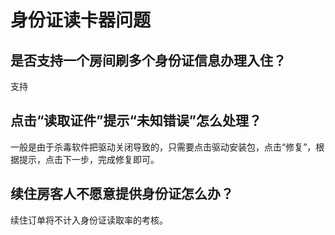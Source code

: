 # 身份证读卡器问题

## 是否支持一个房间刷多个身份证信息办理入住？

支持

## 点击“读取证件”提示“未知错误”怎么处理？

一般是由于杀毒软件把驱动关闭导致的，只需要点击驱动安装包，点击“修复”，根据提示，点击下一步，完成修复即可。

## 续住房客人不愿意提供身份证怎么办？

续住订单将不计入身份证读取率的考核。

